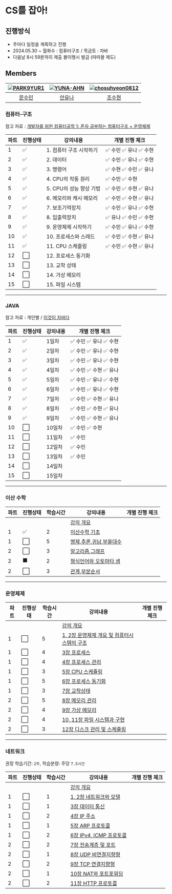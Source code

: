 # CS를 잡아!

## 진행방식
- 주마다 일정을 계획하고 진행
- 2024.05.30 ~ 월화수 : 컴퓨터구조 / 목금토 : 자바 
- 다음날 8시 59분까지 제출 불이행시 벌금 (따따블 제도)

##  Members
|[![PARK9YUR1](https://avatars.githubusercontent.com/u/104202618?v=4)](https://github.com/notegyul)|[![YUNA-AHN](https://avatars.githubusercontent.com/u/130244216?v=4)](https://github.com/YUNA-AHN)|[![chosuhyeon0812](https://avatars.githubusercontent.com/u/119795734?v=4)](https://github.com/chosuhyeon0812)|
|:-:|:-:|:-:|
|[문수민](https://github.com/notegyul)|[안유나](https://github.com/YUNA-AHN)|[조수현](https://github.com/chosuhyeon0812)|


### 컴퓨터-구조
참고 자료 : [개발자를 위한 컴퓨터공학 1: 혼자 공부하는 컴퓨터구조 + 운영체제](https://www.inflearn.com/course/%ED%98%BC%EC%9E%90-%EA%B3%B5%EB%B6%80%ED%95%98%EB%8A%94-%EC%BB%B4%ED%93%A8%ED%84%B0%EA%B5%AC%EC%A1%B0-%EC%9A%B4%EC%98%81%EC%B2%B4%EC%A0%9C/dashboard)

|파트|진행상태|강의내용|개별 진행 체크| 
| ------ | ------ | ------ | ------ |
|1| :white_check_mark: | 1. 컴퓨터 구조 시작하기|:white_check_mark: 수민 :white_check_mark: 유나 :white_check_mark: 수현|
|2| :white_check_mark: | 2. 데이터 | :white_check_mark: 수민 :white_check_mark: 유나 :white_check_mark: 수현 |
|3| :white_check_mark: | 3. 명령어 | :white_check_mark: 수현 :white_check_mark: 수민 :white_check_mark: 유나 | 
|4| :white_check_mark: | 4. CPU의 작동 원리| :white_check_mark: 수민 :white_check_mark: 수현  
|5| :white_check_mark: | 5. CPU의 성능 향상 기법 | :white_check_mark: 수민 :white_check_mark: 수현 :white_check_mark: 유나 |
|6| :white_check_mark: | 6. 메모리와 캐시 메모리 | :white_check_mark: 수민 :white_check_mark: 수현 :white_check_mark: 유나 |
|7| :white_check_mark: | 7. 보조기억장치| :white_check_mark: 수민 :white_check_mark: 유나  :white_check_mark: 수현 |
|8| :white_check_mark: | 8. 입출력장치 |:white_check_mark: 유나 :white_check_mark: 수민 :white_check_mark: 수현 |
|9| :white_check_mark: | 9. 운영체제 시작하기 | :white_check_mark: 수민 :white_check_mark: 유나 :white_check_mark: 수현 |
|10| :white_check_mark: | 10. 프로세스와 스레드| :white_check_mark: 수민 :white_check_mark: 수현 :white_check_mark: 유나 |
|11| :white_check_mark: | 11. CPU 스케줄링 | :white_check_mark: 수민 :white_check_mark: 수현 :white_check_mark: 유나|
|12| :white_large_square: | 12. 프로세스 동기화 | |
|13| :white_large_square: | 13. 교착 상태 | |
|14| :white_large_square: | 14. 가상 메모리 | |
|15| :white_large_square: | 15. 파일 시스템| |

---

### JAVA
참고 자료 : 개인별 / [이것이 자바다](https://www.youtube.com/playlist?list=PLVsNizTWUw7EmX1Y-7tB2EmsK6nu6Q10q)

|파트|진행상태|강의내용|개별 진행 체크|
| ------ | ------ | ------ | ------ |
|1| :white_check_mark: | 1일차| :white_check_mark: 수민 :white_check_mark: 유나 :white_check_mark: 수현 |
|2| :white_check_mark: | 2일차 | :white_check_mark: 수민 :white_check_mark: 유나 :white_check_mark: 수현 |
|3| :white_check_mark: | 3일차 | :white_check_mark: 수민 :white_check_mark: 유나  :white_check_mark: 수현 |
|4| :white_check_mark: | 4일차| :white_check_mark: 수민 :white_check_mark: 수현 :white_check_mark: 유나 |
|5| :white_check_mark: | 5일차 | :white_check_mark: 수민 :white_check_mark: 유나 :white_check_mark: 수현 |
|6| :white_check_mark: | 6일차 | :white_check_mark: 수민 :white_check_mark: 유나  :white_check_mark: 수현 |
|7| :white_check_mark: | 7일차| :white_check_mark: 수민  :white_check_mark: 수현 :white_check_mark: 유나|
|8| :white_check_mark: | 8일차 | :white_check_mark: 수민 :white_check_mark: 수현 :white_check_mark: 유나 |
|9| :white_check_mark: | 9일차 | :white_check_mark: 수민 :white_check_mark: 수현 :white_check_mark: 유나 |
|10| :white_large_square: | 10일차| :white_check_mark: 수민 :white_check_mark: 수현 |
|11| :white_large_square: | 11일차| :white_check_mark: 수민 |
|12| :white_large_square: | 12일차 | :white_check_mark: 수민 |
|13| :white_large_square: | 13일차 | :white_check_mark: 수민 |
|14| :white_large_square: | 14일차 | |
|15| :white_large_square: | 15일차| |

---


### 이산 수학 
|파트|진행상태|학습시간|강의내용|개별 진행 체크|
| ------ | ------ | ------ | ------ | ------ |
| | | | [강의 개요](이산-수학) | |
|1| :white_check_mark:   |2| [이산수학 기초](이산-수학/이산수학-기초) | |
|1| :white_large_square: |5| [명제,추론,귀납,부울대수](이산-수학/명제,추론,귀납,부울대수) | |
|2| :white_large_square: |3| [알고리즘,그래프](이산-수학/알고리즘,그래프.md) | |
|2| :black_large_square: |2| [형식언어와 오토마타,셈](이산-수학/형식언어와-오토마타,셈.md) | |
|2| :white_large_square: |3| [관계,부분순서](이산-수학/관계,부분순서.md) | |


---

### 운영체제
|파트|진행상태|학습시간|강의내용|개별 진행 체크|
| ------ | ------ | ------ | ------ | ------ |
| | | | [강의 개요](운영체제) ||
|1| :white_large_square: |5| [1, 2장 운영체제 개요 및 컴퓨터시스템의 구조](운영체제/1,-2장-운영체제-개요-및-컴퓨터시스템의-구조.md) | |
|1| :white_large_square: |4| [3장 프로세스](운영체제/3장-프로세스.md) | |
|1| :white_large_square: |4| [4장 프로세스 관리](운영체제/4장-프로세스-관리.md) | |
|1| :white_large_square: |3| [5장 CPU 스케쥴링](운영체제/5장-CPU-스케쥴링.md) | |
|1| :white_large_square: |5| [6장 프로세스 동기화](운영체제/6장-프로세스-동기화.md) | |
|1| :white_large_square: |3| [7장 교착상태](운영체제/7장-교착상태.md) | |
|2| :white_large_square: |5| [8장 메모리 관리](운영체제/8장-메모리-관리.md) | |
|2| :white_large_square: |4| [9장 가상 메모리](운영체제/9장-가상-메모리.md) | |
|2| :white_large_square: |4| [10, 11장 파일 시스템과 구현](운영체제/10,-11장-파일-시스템과-구현.md) | |
|2| :white_large_square: |3| [12장 디스크 관리 및 스케쥴링](운영체제/12장-디스크-관리-및-스케쥴링.md) | |

---

### 네트워크
권장 학습기간: `2주`, 학습분량: 주당 `7.5시간`

|파트|진행상태|학습시간|강의내용|개별 진행 체크|
| ------ | ------ | ------ | ------ | ------ |
| | | | [강의 개요](네트워크) | |
|1| :white_large_square: |1| [1, 2장 네트워크와 모델](네트워크/1,-2장-네트워크와-모델.md) | |
|1| :white_large_square: |1| [3장 데이터 통신](네트워크/3장-데이터-통신.md) | |
|1| :white_large_square: |2| [4장 IP 주소](네트워크/4장-IP-주소.md) | |
|1| :white_large_square: |1| [5장 ARP 프로토콜](네트워크/5장-ARP-프로토콜.md) | |
|1| :white_large_square: |2| [6장 IPv4, ICMP 프로토콜](네트워크/6장-IPv4,-ICMP-프로토콜.md) | |
|2| :white_large_square: |2| [7장 전송계층 및 포트](네트워크/7장-전송계층-및-포트.md) | |
|2| :white_large_square: |1| [8장 UDP 비연결지향형](네트워크/8장-UDP-비연결지향형.md) | |
|2| :white_large_square: |2| [9장 TCP 연결지향형](네트워크/9장-TCP-연결지향형.md) | |
|2| :white_large_square: |1| [10장 NAT와 포트포워딩](네트워크/10장-NAT와-포트포워딩.md) | |
|2| :white_large_square: |2| [11장 HTTP 프로토콜](네트워크/11장-HTTP-프로토콜.md) | |
